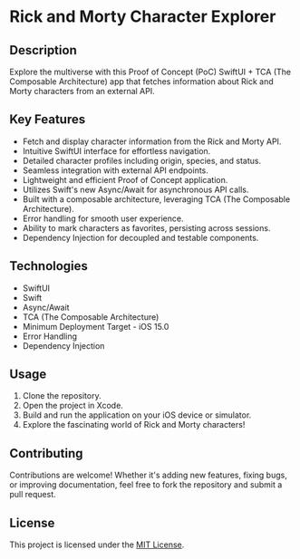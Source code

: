 # Rick and Morty Character Explorer

## Description
Explore the multiverse with this Proof of Concept (PoC) SwiftUI + TCA (The Composable Architecture) app that fetches information about Rick and Morty characters from an external API.

## Key Features
- Fetch and display character information from the Rick and Morty API.
- Intuitive SwiftUI interface for effortless navigation.
- Detailed character profiles including origin, species, and status.
- Seamless integration with external API endpoints.
- Lightweight and efficient Proof of Concept application.
- Utilizes Swift's new Async/Await for asynchronous API calls.
- Built with a composable architecture, leveraging TCA (The Composable Architecture).
- Error handling for smooth user experience.
- Ability to mark characters as favorites, persisting across sessions.
- Dependency Injection for decoupled and testable components.
  
## Technologies
- SwiftUI
- Swift
- Async/Await
- TCA (The Composable Architecture)
- Minimum Deployment Target - iOS 15.0
- Error Handling
- Dependency Injection

## Usage
1. Clone the repository.
2. Open the project in Xcode.
3. Build and run the application on your iOS device or simulator.
4. Explore the fascinating world of Rick and Morty characters!

## Contributing
Contributions are welcome! Whether it's adding new features, fixing bugs, or improving documentation, feel free to fork the repository and submit a pull request.

## License
This project is licensed under the [MIT License](link-to-license).
